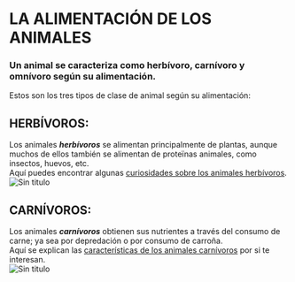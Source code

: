 # LA ALIMENTACIÓN DE LOS ANIMALES #
### Un animal se caracteriza como herbívoro, carnívoro y omnívoro según su alimentación. ####
Estos son los tres tipos de clase de animal según su alimentación:
## HERBÍVOROS: ##
Los animales ***herbívoros*** se alimentan principalmente de plantas, aunque muchos de ellos también se alimentan de proteïnas animales, como insectos, huevos, etc.   
Aquí puedes encontrar algunas [curiosidades sobre los animales herbívoros](https://www.expertoanimal.com/animales-herbivoros-ejemplos-y-curiosidades-21074.html).    
![Sin titulo](http://www.razas-caballos.com/Imagenes/caballo-alter-real-pastando.jpg)    
## CARNÍVOROS: ##  
Los animales ***carnívoros*** obtienen sus nutrientes a través del consumo de carne; ya sea por depredación o por consumo de carroña.  
Aquí se explican las [características de los animales carnívoros](https://www.animalescarnivoros.net/) por si te interesan.  
![Sin titulo](https://www.google.com/imgres?imgurl=https%3A%2F%2Fupload.wikimedia.org%2Fwikipedia%2Fcommons%2F3%2F30%2FMale_Lion_and_Cub_Chitwa_South_Africa_Luca_Galuzzi_2004.JPG&imgrefurl=https%3A%2F%2Fes.wikipedia.org%2Fwiki%2FCarn%25C3%25ADvoro&tbnid=2CBXdus0cSoUSM&vet=12ahUKEwiZk4yc3_DrAhXYwYUKHccgDt0QMygAegUIARCQAQ..i&docid=gNx441yOOXWcxM&w=2000&h=1333&q=carnivoros&safe=strict&ved=2ahUKEwiZk4yc3_DrAhXYwYUKHccgDt0QMygAegUIARCQAQ)  
